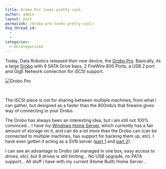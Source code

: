 ```yaml
---
title: Drobo Pro looks pretty cool.
author: admin
layout: post
permalink: /drobo-pro-looks-pretty-cool/
dsq_thread_id:
  - 
  - 
categories:
  - Uncategorized
---
```

Today, Data Robotics released their new device, the [Drobo Pro][1]. Basically, its a large [Drobo][2] with 8 SATA Drive bays, 2 FireWire 800 Ports, a USB 2 port and GigE Network connection for iSCSI support. 

![Drobo Pro][3]

&#160;

The iSCSI piece is not for sharing between multiple machines, from what i can gather, but designed as a faster than the 800mb/s that firewire gives way of connecting to your Drobo. 

The Drobo has always been an interesting idea, but i am still not 100% convinced… I have my [Windows Home Server][4], which currently has a fair amount of storage on it, and can do a lot more than the Drobo can (can be connected to multiple machines, has support for backing them up, etc). I have even gotten it acting as a SVN server ([part 1][5] and [part 2][6]). \`

I can see an advantage to Drobo (all managed in one box, easy access to drives, etc). but 8 drives is still limiting… No USB upgrade, no PATA support… All stuff i have with my current (Home Built) Home Server…

 [1]: http://www.drobo.com/products/drobopro/index.php
 [2]: http://www.drobo.com/products/drobo.php
 [3]: http://images.lotas-smartman.net/image.ashx?id=d37d02a9-300f-4320-82c2-097bc99178b4
 [4]: http://www.microsoft.com/windows/products/winfamily/windowshomeserver/default.mspx
 [5]: http://blog.lotas-smartman.net/running-svn-ssh-on-windows-home-server/
 [6]: http://blog.lotas-smartman.net/howto/whs-ssh-svn-certs-tortoisesvn-finally-working/